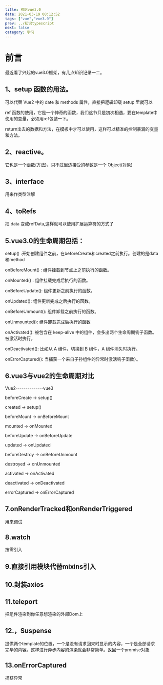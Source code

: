 ```yaml
---
title: 初识vue3.0
date: 2021-03-19 00:12:52
tags: ["vue","vue3.0"]
prev: ../初识typescript
next: false
category: 学习
---
```


# 前言

最近看了兴起的vue3.0框架，有几点知识记录一二。

<!-- more -->

## 1、setup 函数的用法。

可以代替 Vue2 中的 date 和 methods 属性，直接把逻辑卸载 setup 里就可以

ref 函数的使用，它是一个神奇的函数，我们这节只是初次相遇，要在template中使用的变量，必须用ref包装一下。

return出去的数据和方法，在模板中才可以使用，这样可以精准的控制暴漏的变量和方法。



## 2、reactive。

它也是一个函数(方法)，只不过里边接受的参数是一个 Object(对象)



## 3、interface

用来作类型注解



## 4、toRefs

把 data 变成refData,这样就可以使用扩展运算符的方式了



## 5.vue3.0的生命周期包括：

setup() :开始创建组件之前，在beforeCreate和created之前执行。创建的是data和method

onBeforeMount() : 组件挂载到节点上之前执行的函数。

onMounted() : 组件挂载完成后执行的函数。

onBeforeUpdate(): 组件更新之前执行的函数。

onUpdated(): 组件更新完成之后执行的函数。

onBeforeUnmount(): 组件卸载之前执行的函数。

onUnmounted(): 组件卸载完成后执行的函数

onActivated(): 被包含在 keep-alive 中的组件，会多出两个生命周期钩子函数。被激活时执行。

onDeactivated(): 比如从 A 组件，切换到 B 组件，A 组件消失时执行。

onErrorCaptured(): 当捕获一个来自子孙组件的异常时激活钩子函数）。



## 6.vue3与vue2的生命周期对比

Vue2--------------vue3

beforeCreate  -> setup()

created       -> setup()

beforeMount   -> onBeforeMount

mounted       -> onMounted

beforeUpdate  -> onBeforeUpdate

updated       -> onUpdated

beforeDestroy -> onBeforeUnmount

destroyed     -> onUnmounted

activated     -> onActivated

deactivated   -> onDeactivated

errorCaptured -> onErrorCaptured



## 7.onRenderTracked和onRenderTriggered

用来调试



## 8.watch

按需引入



## 9.直接引用模块代替mixins引入



## 10.封装axios



## 11.teleport

把组件渲染到你任意想渲染的外部Dom上



## 12.，Suspense

提供两个template的位置，一个是没有请求回来时显示的内容，一个是全部请求完毕的内容。这样进行异步内容的渲染就会非常简单。返回一个promise对象



## 13.onErrorCaptured

捕获异常